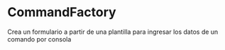 CommandFactory
==============

Crea un formulario a partir de una plantilla para ingresar los datos de un comando por consola
